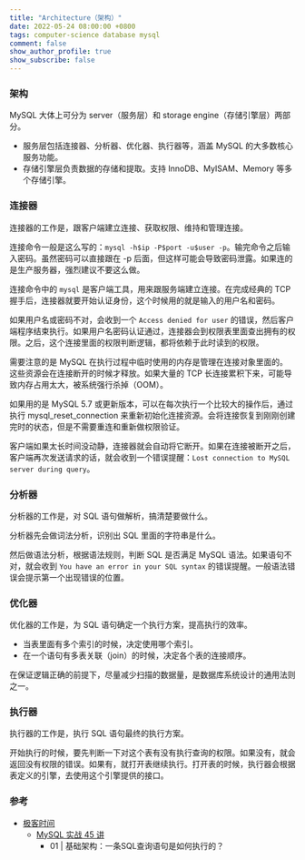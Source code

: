 ```yaml
---
title: "Architecture（架构）"
date: 2022-05-24 08:00:00 +0800
tags: computer-science database mysql
comment: false
show_author_profile: true
show_subscribe: false
---
```


### 架构

MySQL 大体上可分为 server（服务层）和 storage engine（存储引擎层）两部分。

- 服务层包括连接器、分析器、优化器、执行器等，涵盖 MySQL 的大多数核心服务功能。
- 存储引擎层负责数据的存储和提取。支持 InnoDB、MyISAM、Memory 等多个存储引擎。

### 连接器

连接器的工作是，跟客户端建立连接、获取权限、维持和管理连接。

连接命令一般是这么写的：`mysql -h$ip -P$port -u$user -p`。输完命令之后输入密码。虽然密码可以直接跟在 -p 后面，但这样可能会导致密码泄露。如果连的是生产服务器，强烈建议不要这么做。

连接命令中的 `mysql` 是客户端工具，用来跟服务端建立连接。在完成经典的 TCP 握手后，连接器就要开始认证身份，这个时候用的就是输入的用户名和密码。

如果用户名或密码不对，会收到一个 `Access denied for user` 的错误，然后客户端程序结束执行。如果用户名密码认证通过，连接器会到权限表里面查出拥有的权限。之后，这个连接里面的权限判断逻辑，都将依赖于此时读到的权限。

需要注意的是 MySQL 在执行过程中临时使用的内存是管理在连接对象里面的。这些资源会在连接断开的时候才释放。如果大量的 TCP 长连接累积下来，可能导致内存占用太大，被系统强行杀掉（OOM）。

如果用的是 MySQL 5.7 或更新版本，可以在每次执行一个比较大的操作后，通过执行 mysql_reset_connection 来重新初始化连接资源。会将连接恢复到刚刚创建完时的状态，但是不需要重连和重新做权限验证。

客户端如果太长时间没动静，连接器就会自动将它断开。如果在连接被断开之后，客户端再次发送请求的话，就会收到一个错误提醒：`Lost connection to MySQL server during query`。

### 分析器

分析器的工作是，对 SQL 语句做解析，搞清楚要做什么。

分析器先会做词法分析，识别出 SQL 里面的字符串是什么。

然后做语法分析，根据语法规则，判断 SQL 是否满足 MySQL 语法。如果语句不对，就会收到 `You have an error in your SQL syntax` 的错误提醒。一般语法错误会提示第一个出现错误的位置。

### 优化器

优化器的工作是，为 SQL 语句确定一个执行方案，提高执行的效率。

- 当表里面有多个索引的时候，决定使用哪个索引。
- 在一个语句有多表关联（join）的时候，决定各个表的连接顺序。

在保证逻辑正确的前提下，尽量减少扫描的数据量，是数据库系统设计的通用法则之一。

### 执行器

执行器的工作是，执行 SQL 语句最终的执行方案。

开始执行的时候，要先判断一下对这个表有没有执行查询的权限。如果没有，就会返回没有权限的错误。如果有，就打开表继续执行。打开表的时候，执行器会根据表定义的引擎，去使用这个引擎提供的接口。

### 参考

- [极客时间](https://time.geekbang.org/)
  - [MySQL 实战 45 讲](https://time.geekbang.org/column/intro/100020801?tab=catalog)
    - 01 | 基础架构：一条SQL查询语句是如何执行的？